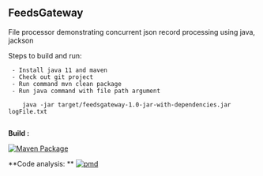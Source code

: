 ## FeedsGateway

File processor demonstrating concurrent json record
processing using java, jackson

Steps to build and run:    
  ``` 
   - Install java 11 and maven
   - Check out git project
   - Run command mvn clean package
   - Run java command with file path argument
    
      java -jar target/feedsgateway-1.0-jar-with-dependencies.jar logFile.txt
 

```


**Build :** 

[![Maven Package](https://github.com/parimal-karkar/FeedsGateway/actions/workflows/maven-publish.yml/badge.svg)](https://github.com/parimal-karkar/FeedsGateway/actions/workflows/maven-publish.yml)

**Code analysis: **
[![pmd](https://github.com/parimal-karkar/FeedsGateway/actions/workflows/pmd.yml/badge.svg)](https://github.com/parimal-karkar/FeedsGateway/actions/workflows/pmd.yml)
